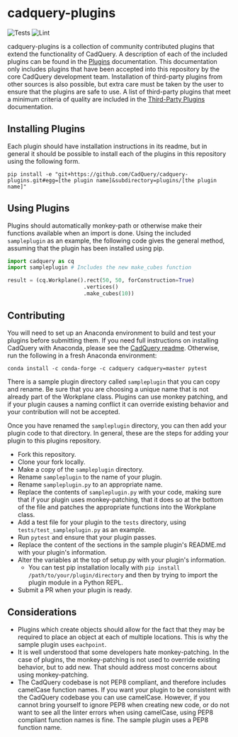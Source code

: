 # cadquery-plugins

![Tests](https://github.com/CadQuery/cadquery-plugins/actions/workflows/tests-actions.yml/badge.svg?branch=main) ![Lint](https://github.com/CadQuery/cadquery-plugins/actions/workflows/lint.yml/badge.svg?branch=main)

cadquery-plugins is a collection of community contributed plugins that extend the functionality of CadQuery. A description of each of the included plugins can be found in the [Plugins](plugins.md) documentation. This documentation only includes plugins that have been accepted into this repository by the core CadQuery development team. Installation of third-party plugins from other sources is also possible, but extra care must be taken by the user to ensure that the plugins are safe to use. A list of third-party plugins that meet a minimum criteria of quality are included in the [Third-Party Plugins](third_party.md) documentation.

## Installing Plugins

Each plugin should have installation instructions in its readme, but in general it should be possible to install each of the plugins in this repository using the following form.

```
pip install -e "git+https://github.com/CadQuery/cadquery-plugins.git#egg=[the plugin name]&subdirectory=plugins/[the plugin name]"
```

## Using Plugins

Plugins should automatically monkey-path or otherwise make their functions available when an import is done. Using the included `sampleplugin` as an example, the following code gives the general method, assuming that the plugin has been installed using pip.

```python
import cadquery as cq
import sampleplugin # Includes the new make_cubes function

result = (cq.Workplane().rect(50, 50, forConstruction=True)
                        .vertices()
                        .make_cubes(10))
```

## Contributing

You will need to set up an Anaconda environment to build and test your plugins before submitting them. If you need full instructions on installing CadQuery with Anaconda, please see the [CadQuery readme](https://github.com/CadQuery/cadquery#getting-started). Otherwise, run the following in a fresh Anaconda environment:

```
conda install -c conda-forge -c cadquery cadquery=master pytest
```

There is a sample plugin directory called `sampleplugin` that you can copy and rename. Be sure that you are choosing a unique name that is not already part of the Workplane class. Plugins can use monkey patching, and if your plugin causes a naming conflict it can override existing behavior and your contribution will not be accepted.

Once you have renamed the `sampleplugin` directory, you can then add your plugin code to that directory. In general, these are the steps for adding your plugin to this plugins repository.

* Fork this repository.
* Clone your fork locally.
* Make a copy of the `sampleplugin` directory.
* Rename `sampleplugin` to the name of your plugin.
* Rename `sampleplugin.py` to an appropriate name.
* Replace the contents of `sampleplugin.py` with your code, making sure that if your plugin uses monkey-patching, that it does so at the bottom of the file and patches the appropriate functions into the Workplane class.
* Add a test file for your plugin to the `tests` directory, using `tests/test_sampleplugin.py` as an example.
* Run `pytest` and ensure that your plugin passes.
* Replace the content of the sections in the sample plugin's README.md with your plugin's information.
* Alter the variables at the top of setup.py with your plugin's information.
    * You can test pip installation locally with `pip install /path/to/your/plugin/directory` and then by trying to import the plugin module in a Python REPL.
* Submit a PR when your plugin is ready.

## Considerations

* Plugins which create objects should allow for the fact that they may be required to place an object at each of multiple locations. This is why the sample plugin uses `eachpoint`.
* It is well understood that some developers hate monkey-patching. In the case of plugins, the monkey-patching is not used to override existing behavior, but to add new. That should address most concerns about using monkey-patching.
* The CadQuery codebase is not PEP8 compliant, and therefore includes camelCase function names. If you want your plugin to be consistent with the CadQuery codebase you can use camelCase. However, if you cannot bring yourself to ignore PEP8 when creating new code, or do not want to see all the linter errors when using camelCase, using PEP8 compliant function names is fine. The sample plugin uses a PEP8 function name.
